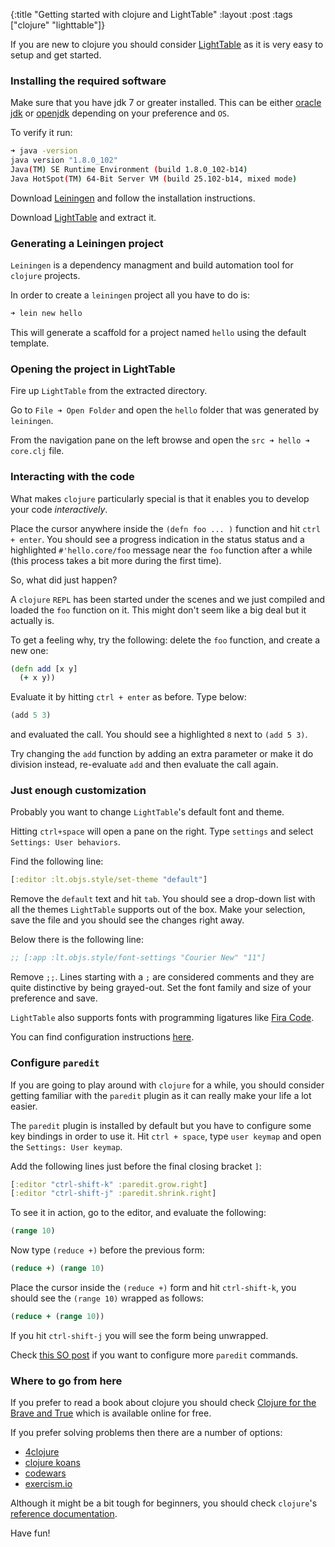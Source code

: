 {:title "Getting started with clojure and LightTable"
 :layout :post
 :tags  ["clojure" "lighttable"]}

If you are new to clojure you should consider [LightTable][lighttable] as
it is very easy to setup and get started.


### Installing the required software

Make sure that you have jdk 7 or greater installed. This
can be either [oracle jdk][oraclejdk] or [openjdk][openjdk]
depending on your preference and `OS`.


To verify it run:

```sh
➜ java -version
java version "1.8.0_102"
Java(TM) SE Runtime Environment (build 1.8.0_102-b14)
Java HotSpot(TM) 64-Bit Server VM (build 25.102-b14, mixed mode)

```

Download [Leiningen][leiningen] and follow the installation instructions.

Download [LightTable][lighttable] and extract it.


### Generating a Leiningen project

`Leiningen` is a dependency managment and build automation tool
for `clojure` projects.

In order to create a `leiningen` project all you have to do is:

```sh
➜ lein new hello
```

This will generate a scaffold for a project named `hello` using the
default template.


### Opening the project in LightTable

Fire up `LightTable` from the extracted directory.

Go to `File ➜ Open Folder` and open the `hello` folder that was generated
by `leiningen`.

From the navigation pane on the left browse and open the `src ➜ hello ➜ core.clj` file.


### Interacting with the code


What makes `clojure` particularly special is that it enables you to develop
your code _interactively_.


Place the cursor anywhere inside the `(defn foo ... )` function and hit `ctrl + enter`.
You should see a progress indication in the status status and
a highlighted `#'hello.core/foo` message near the `foo` function
after a while (this process takes a bit more during the first time).

So, what did just happen?

A `clojure` `REPL` has been started under the scenes and we just compiled and loaded
the `foo` function on it. This might don't seem like a big deal but it actually is.

To get a feeling why, try the following: delete the `foo` function, and create a new one:

```clojure
(defn add [x y]
  (+ x y))
```

Evaluate it by hitting `ctrl + enter` as before. Type below:

```clojure
(add 5 3)
```

and evaluated the call. You should see a highlighted `8` next to `(add 5 3)`.

Try changing the `add` function by adding an extra parameter or make it do
division instead, re-evaluate `add` and then evaluate the call again.


### Just enough customization

Probably you want to change `LightTable`'s default font and theme.

Hitting `ctrl+space` will open a pane on the right. Type `settings` and
select `Settings: User behaviors`.

Find the following line:

```clojure
[:editor :lt.objs.style/set-theme "default"]
```

Remove the `default` text and hit `tab`. You should see a drop-down list
with all the themes `LightTable` supports out of the box. Make your selection,
save the file and you should see the changes right away.

Below there is the following line:

```clojure
;; [:app :lt.objs.style/font-settings "Courier New" "11"]
```

Remove `;;`. Lines starting with a `;` are considered comments and they
are quite distinctive by being grayed-out. Set the font family and size of
your preference and save.

`LightTable` also supports fonts with programming ligatures like [Fira Code][firacode].

You can find configuration instructions [here][firatable].


### Configure `paredit`

If you are going to play around with `clojure` for a while, you should consider getting familiar
with the `paredit` plugin as it can really make your life a lot easier.

The `paredit` plugin is installed by default but you have to configure some key
bindings in order to use it.
Hit `ctrl + space`, type `user keymap` and open the `Settings: User keymap`.

Add the following lines just before the final closing bracket `]`:

```clojure
[:editor "ctrl-shift-k" :paredit.grow.right]
[:editor "ctrl-shift-j" :paredit.shrink.right]
```

To see it in action, go to the editor, and evaluate the following:

```clojure
(range 10)
```

Now type `(reduce +)` before the previous form:
```clojure
(reduce +) (range 10)
```

Place the cursor inside the `(reduce +)` form and hit `ctrl-shift-k`, you should see
the `(range 10)` wrapped as follows:

```clojure
(reduce + (range 10))
```

If you hit `ctrl-shift-j` you will see the form being unwrapped.

Check [this SO post][lt-cheat-sheet-so] if you want to configure more `paredit` commands.

### Where to go from here

If you prefer to read a book about clojure you should check
[Clojure for the Brave and True][braveclojure] which is available online
for free.

If you prefer solving problems then there are a number of options:

* [4clojure][4clojure]
* [clojure koans][cljkoans]
* [codewars][codewars]
* [exercism.io][exercism]

Although it might be a bit tough for beginners, you should check `clojure`'s
[reference documentation][reference].

Have fun!

[oraclejdk]: http://www.oracle.com/technetwork/java/javase/downloads/index.html
[openjdk]: http://openjdk.java.net/
[leiningen]: http://leiningen.org/
[lighttable]: http://lighttable.com/
[lt-cheat-sheet-so]: http://stackoverflow.com/questions/22168195/i-cant-find-a-light-table-cheat-sheet
[firacode]: https://github.com/tonsky/FiraCode
[firatable]: https://github.com/tonsky/FiraCode/wiki/LightTable-instructions

[braveclojure]: https://foo.example.com
[cljkoans]: saja
[4clojure]:  asdf
[codewars]: https://www.codewars.com/
[exercism]: http://exercism.io/
[reference]: http://clojure.org/reference/documentation
